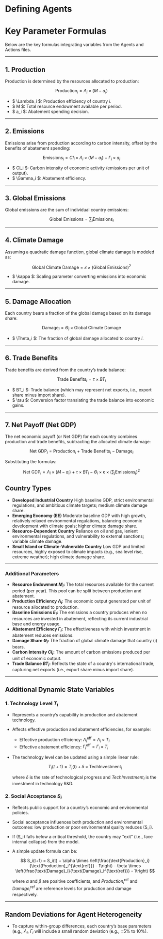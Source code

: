 # Defining Agents

# Key Parameter Formulas

Below are the key formulas integrating variables from the Agents and Actions files.

---

## 1. Production

Production is determined by the resources allocated to production:

$$
\text{Production}_i = \Lambda_i \times (M - a_i)
$$

- $ \Lambda_i $: Production efficiency of country $i$.
- $ M $: Total resource endowment available per period.
- $ a_i $: Abatement spending decision.

---

## 2. Emissions

Emissions arise from production according to carbon intensity, offset by the benefits of abatement spending:

$$
\text{Emissions}_i = CI_i \times \Lambda_i \times (M - a_i) - \Gamma_i \times a_i
$$

- $ CI_i $: Carbon intensity of economic activity (emissions per unit of output).
- $ \Gamma_i $: Abatement efficiency.

---

## 3. Global Emissions

Global emissions are the sum of individual country emissions:

$$
\text{Global Emissions} = \sum_{i} \text{Emissions}_i
$$

---

## 4. Climate Damage

Assuming a quadratic damage function, global climate damage is modeled as:

$$
\text{Global Climate Damage} = \kappa \times \left( \text{Global Emissions} \right)^2
$$

- $ \kappa $: Scaling parameter converting emissions into economic damage.

---

## 5. Damage Allocation

Each country bears a fraction of the global damage based on its damage share:

$$
\text{Damage}_i = \Theta_i \times \text{Global Climate Damage}
$$

- $ \Theta_i $: The fraction of global damage allocated to country $i$.

---

## 6. Trade Benefits

Trade benefits are derived from the country’s trade balance:

$$
\text{Trade Benefits}_i = \tau \times BT_i
$$

- $ BT_i $: Trade balance (which may represent net exports, i.e., export share minus import share).
- $ \tau $: Conversion factor translating the trade balance into economic gains.

---

## 7. Net Payoff (Net GDP)

The net economic payoff (or Net GDP) for each country combines production and trade benefits, subtracting the allocated climate damage:

$$
\text{Net GDP}_i = \text{Production}_i + \text{Trade Benefits}_i - \text{Damage}_i
$$

Substituting the formulas:

$$
\text{Net GDP}_i = \Lambda_i \times (M - a_i) + \tau \times BT_i - \Theta_i \times \kappa \times \left( \sum_{j} \text{Emissions}_j \right)^2
$$



## Country Types

- **Developed Industrial Country**
  High baseline GDP, strict environmental regulations, and ambitious climate targets; medium climate damage share.
- **Emerging Economy (EE)**
  Moderate baseline GDP with high growth, relatively relaxed environmental regulations, balancing economic development with climate goals; higher climate damage share.
- **Resource-Dependent Country**
  Reliance on oil and gas, lenient environmental regulations, and vulnerability to external sanctions; variable climate damage.
- **Small Island or Climate-Vulnerable Country**
  Low GDP and limited resources, highly exposed to climate impacts (e.g., sea level rise, extreme weather); high climate damage share.

---

### Additional Parameters

- **Resource Endowment $M_i$:**
  The total resources available for the current period (per year). This pool can be split between production and abatement.
- **Production Efficiency $\Lambda_i$:**
  The economic output generated per unit of resource allocated to production.
- **Baseline Emissions $E_i$:**
  The emissions a country produces when no resources are invested in abatement, reflecting its current industrial base and energy usage.
- **Abatement Efficiency $\Gamma_i$:**
  The effectiveness with which investment in abatement reduces emissions.
- **Damage Share $\Theta_i$:**
  The fraction of global climate damage that country \(i\) bears.
- **Carbon Intensity $CI_i$:**
  The amount of carbon emissions produced per unit of economic output.
- **Trade Balance $BT_i$:**
  Reflects the state of a country's international trade, capturing net exports (i.e., export share minus import share).

---

## Additional Dynamic State Variables

### 1. Technology Level $T_i$

- Represents a country’s capability in production and abatement technology.
- Affects effective production and abatement efficiencies, for example:
  
  - Effective production efficiency: $\Lambda_i^{\text{eff}} = \Lambda_i \times T_i$
  - Effective abatement efficiency: $\Gamma_i^{\text{eff}} = \Gamma_i \times T_i$
- The technology level can be updated using a simple linear rule:
  
  $$
  T_i(t+1) = T_i(t) + \delta \times \text{TechInvestment}_i
  $$
  
  where $\delta$ is the rate of technological progress and $TechInvestment_i$ is the investment in technology R&D.

### 2. Social Acceptance $S_i$

- Reflects public support for a country’s economic and environmental policies.
- Social acceptance influences both production and environmental outcomes: low production or poor environmental quality reduces \(S_i\).
- If \(S_i\) falls below a critical threshold, the country may “exit” (i.e., face internal collapse) from the model.
- A simple update formula can be:
  
  $$
  S_i(t+1) = S_i(t) + \alpha \times \left(\frac{\text{Production}_i}{\text{Production}_i^{\text{ref}}} - 1\right) - \beta \times \left(\frac{\text{Damage}_i}{\text{Damage}_i^{\text{ref}}} - 1\right)
  $$
  
  where $\alpha$ and $\beta$ are positive coefficients, and $Production_i^{\text{ref}}$ and  $Damage_i^{\text{ref}}$ are reference levels for production and damage respectively.

---

## Random Deviations for Agent Heterogeneity

- To capture within-group differences, each country’s base parameters (e.g., $\Lambda_i$, $\Gamma_i$ will include a small random deviation (e.g., ±5% to 10%).

